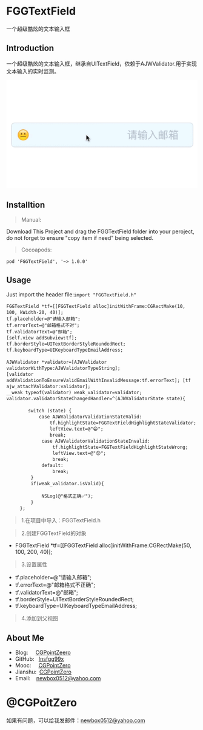 # FGGTextField

一个超级酷炫的文本输入框

## Introduction

一个超级酷炫的文本输入框，继承自UITextField，依赖于AJWValidator.用于实现文本输入的实时监测。

![](https://github.com/Insfgg99x/FGGTextField/blob/master/FGGTextField.gif)

## Installtion

>Manual:

Download This Project and drag the FGGTextField folder into your peroject, do not forget to ensure "copy item if need" being selected.

> Cocoapods:
```
pod 'FGGTextField', '~> 1.0.0'
```

## Usage

Just import the header file:`import "FGGTextField.h"`

```
FGGTextField *tf=[[FGGTextField alloc]initWithFrame:CGRectMake(10, 100, kWidth-20, 40)];
tf.placeholder=@"请输入邮箱";
tf.errorText=@"邮箱格式不对";
tf.validatorText=@"邮箱";
[self.view addSubview:tf];
tf.borderStyle=UITextBorderStyleRoundedRect;
tf.keyboardType=UIKeyboardTypeEmailAddress;

AJWValidator *validator=[AJWValidator validatorWithType:AJWValidatorTypeString];
[validator addValidationToEnsureValidEmailWithInvalidMessage:tf.errorText]; [tf  ajw_attachValidator:validator];
__weak typeof(validator) weak_validator=validator;
validator.validatorStateChangedHandler=^(AJWValidatorState state){
            
        switch (state) {
            case AJWValidatorValidationStateValid:
                tf.highlightState=FGGTextFieldHighlightStateValidator;
                leftView.text=@"😁";
                break;
             case AJWValidatorValidationStateInvalid:
                 tf.highlightState=FGGTextFieldHighlightStateWrong;
                 leftView.text=@"😟";
                 break;
             default:
                 break;
         }
         if(weak_validator.isValid){
                
             NSLog(@"格式正确✅");
         }
     };
```

>1.在项目中导入：FGGTextField.h

>2.创建FGGTextField的对象

- FGGTextField *tf=[[FGGTextField alloc]initWithFrame:CGRectMake(50, 100, 200, 40)];

>3.设置属性

- tf.placeholder=@"请输入邮箱";
- tf.errorText=@"邮箱格式不正确";
- tf.validatorText=@"邮箱";
- tf.borderStyle=UITextBorderStyleRoundedRect;
- tf.keyboardType=UIKeyboardTypeEmailAddress;

>4.添加到父视图

## About Me
- Blog:     [CGPointZeero](http://cgpointzero.top)
- GitHub:   [Insfgg99x](https://github.com/Insfgg99x)
- Mooc:     [CGPointZero](http://www.imooc.com/u/3909164/articles)
- Jianshu:  [CGPointZero](http://www.jianshu.com/users/c3f2e8c87dc4/latest_articles)
- Email:    [newbox0512@yahoo.com](mailto:newbox0512@yahoo.com)

# @CGPoitZero

如果有问题，可以给我发邮件：newbox0512@yahoo.com
